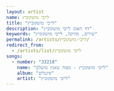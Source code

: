 ```yaml
---
layout: artist
name: לייבי מושקוביץ
title: "לייבי מושקוביץ"
description: "דף האמן לייבי מושקוביץ"
keywords: "שירים, מוזיקה, לייבי מושקוביץ"
permalink: /artists/לייבי-מושקוביץ/
redirect_from:
  - /artists/list/לייבי מושקוביץ
songs:
  - number: "33218"
    name: "לייבי מושקוביץ - מצוה טאנץ מושלם"
    album: "סינגלים"
    artist: "לייבי מושקוביץ"
---
```

